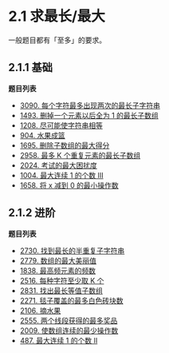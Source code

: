 # 2.1 求最长/最大

一般题目都有「至多」的要求。

## 2.1.1 基础

**题目列表**

- [3090. 每个字符最多出现两次的最长子字符串](https://leetcode.cn/problems/maximum-length-substring-with-two-occurrences/description/)
- [1493. 删掉一个元素以后全为 1 的最长子数组](https://leetcode.cn/problems/longest-subarray-of-1s-after-deleting-one-element/description/)
- [1208. 尽可能使字符串相等](https://leetcode.cn/problems/get-equal-substrings-within-budget/description/)
- [904. 水果成篮 ](https://leetcode.cn/problems/fruit-into-baskets/description/)
- [1695. 删除子数组的最大得分](https://leetcode.cn/problems/maximum-erasure-value/description/)
- [2958. 最多 K 个重复元素的最长子数组](https://leetcode.cn/problems/length-of-longest-subarray-with-at-most-k-frequency/description/)
- [2024. 考试的最大困扰度](https://leetcode.cn/problems/maximize-the-confusion-of-an-exam/description/)
- [1004. 最大连续 1 的个数 III](https://leetcode.cn/problems/max-consecutive-ones-iii/description/)
- [1658. 将 x 减到 0 的最小操作数](https://leetcode.cn/problems/minimum-operations-to-reduce-x-to-zero/description/)

## 2.1.2 进阶

**题目列表**

- [2730. 找到最长的半重复子字符串](https://leetcode.cn/problems/find-the-longest-semi-repetitive-substring/description/)
- [2779. 数组的最大美丽值](https://leetcode.cn/problems/maximum-beauty-of-an-array-after-applying-operation/description/)
- [1838. 最高频元素的频数](https://leetcode.cn/problems/frequency-of-the-most-frequent-element/description/)
- [2516. 每种字符至少取 K 个](https://leetcode.cn/problems/take-k-of-each-character-from-left-and-right/description/)
- [2831. 找出最长等值子数组](https://leetcode.cn/problems/find-the-longest-equal-subarray/description/)
- [2271. 毯子覆盖的最多白色砖块数](https://leetcode.cn/problems/maximum-white-tiles-covered-by-a-carpet/description/)
- [2106. 摘水果](https://leetcode.cn/problems/maximum-fruits-harvested-after-at-most-k-steps/description/)
- [2555. 两个线段获得的最多奖品](https://leetcode.cn/problems/maximize-win-from-two-segments/description/)
- [2009. 使数组连续的最少操作数](https://leetcode.cn/problems/minimum-number-of-operations-to-make-array-continuous/description/)
- [487. 最大连续 1 的个数 II](https://leetcode.cn/problems/max-consecutive-ones-ii/description/)

